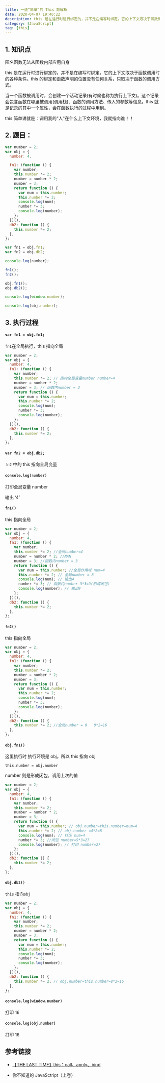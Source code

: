 ```yaml
---
title: 一道“简单”的 This 题解析
date: 2020-04-07 19:40:22
description: this 是在运行时进行绑定的，并不是在编写时绑定，它的上下文取决于函数调用时的各种条件。this 的绑定和函数声明的位置没有任何关系，只取决于函数的调用方式。
category: [JavaScript]
tag: [this]
---
```


## 1. 知识点

匿名函数无法从函数内部应用自身

this 是在运行时进行绑定的，并不是在编写时绑定，它的上下文取决于函数调用时的各种条件。this 的绑定和函数声明的位置没有任何关系，只取决于函数的调用方式。

当一个函数被调用时，会创建一个活动记录(有时候也称为执行上下文)。这个记录会包含函数在哪里被调用(调用栈)、函数的调用方法、传入的参数等信息。this 就是记录的其中一个属性，会在函数执行的过程中用到。

this 简单讲就是：调用我的"人"在什么上下文环境，我就指向谁！！

## 2. 题目：

```js
var number = 2;
var obj = {
  number: 4,

  fn1: (function () {
    var number;
    this.number *= 2;
    number = number * 2;
    number = 3;
    return function () {
      var num = this.number;
      this.number *= 2;
      console.log(num);
      number *= 3;
      console.log(number);
    };
  })(),
  db2: function () {
    this.number *= 2;
  },
};

var fn1 = obj.fn1;
var fn2 = obj.db2;

console.log(number);

fn1();
fn2();

obj.fn1();
obj.db2();

console.log(window.number);

console.log(obj.number);
```

## 3. 执行过程

#### `var fn1 = obj.fn1;`

`fn1`在全局执行，this 指向全局

```js
var number = 2;
var obj = {
  number: 4,
  fn1: (function () {
    var number;
    this.number *= 2; // 指向全局变量number number=4
    number = number * 2;
    number = 3; // 函数内number = 3
    return function () {
      var num = this.number;
      this.number *= 2;
      console.log(num);
      number *= 3;
      console.log(number);
    };
  })(),
  db2: function () {
    this.number *= 2;
  },
};
```

#### `var fn2 = obj.db2;`

`fn2` 中的 this 指向全局变量

#### `console.log(number)`

打印全局变量 number

输出 ‘4’

#### `fn1()`

this 指向全局

```js
var number = 2;
var obj = {
  number: 4,
  fn1: (function () {
    var number;
    this.number *= 2; //全局number=4
    number = number * 2; //NAN
    number = 3; //函数内number = 3
    return function () {
      var num = this.number; //全局作用域 num=4
      this.number *= 2; // 全局number = 8
      console.log(num); // 输出4
      number *= 3; // 函数内number 3*3=9(形成闭包)
      console.log(number); // 输出9
    };
  })(),
  db2: function () {
    this.number *= 2;
  },
};
```

#### `fn2()`

this 指向全局

```js
var number = 2;
var obj = {
  number: 4,
  fn1: (function () {
    var number;
    this.number *= 2;
    number = number * 2;
    number = 3;
    return function () {
      var num = this.number;
      this.number *= 2;
      console.log(num);
      number *= 3;
      console.log(number);
    };
  })(),
  db2: function () {
    this.number *= 2; //全局number = 8   8*2=16
  },
};
```

#### `obj.fn1()`

这里执行时 执行环境是 obj，所以 this 指向 obj

`this.number = obj.number`

number 则是形成闭包，调用上次的值

```js
var number = 2;
var obj = {
  number: 4,
  fn1: (function () {
    var number;
    this.number *= 2;
    number = number * 2;
    number = 3;
    return function () {
      var num = this.number; // obj.number=this.number=num=4
      this.number *= 2; // obj.number =4*2=8
      console.log(num); // 打印 num=4
      number *= 3; //闭包 number=9*3=27
      console.log(number); // 打印 number=27
    };
  })(),
  db2: function () {
    this.number *= 2;
  },
};
```

#### `obj.db2()`

`this` 指向`obj`

```js
var number = 2;
var obj = {
  number: 4,
  fn1: (function () {
    var number;
    this.number *= 2;
    number = number * 2;
    number = 3;
    return function () {
      var num = this.number;
      this.number *= 2;
      console.log(num);
      number *= 3;
      console.log(number);
    };
  })(),
  db2: function () {
    this.number *= 2; // obj.number=this.number=8*2=16
  },
};
```

#### `console.log(window.number)`

打印 16

#### `console.log(obj.number)`

打印 16

## 参考链接

- [【THE LAST TIME】this：call、apply、bind](https://juejin.im/post/5da7cdff6fb9a04de7735742)

- 你不知道的 JavaSctript（上卷）
